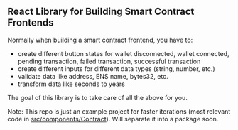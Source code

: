 ## React Library for Building Smart Contract Frontends

Normally when building a smart contract frontend, you have to:

- create different button states for wallet disconnected, wallet connected, pending transaction, failed transaction, successful transaction
- create different inputs for different data types (string, number, etc.)
- validate data like address, ENS name, bytes32, etc.
- transform data like seconds to years

The goal of this library is to take care of all the above for you.

Note: This repo is just an example project for faster iterations (most relevant code in [src/components/Contract](src/components/Contract)). Will separate it into a package soon.
